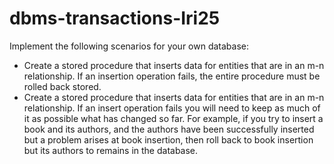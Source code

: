 # dbms-transactions-Iri25

Implement the following scenarios for your own database:

- Create a stored procedure that inserts data for entities that are in an m-n relationship.
If an insertion operation fails, the entire procedure must be rolled back stored.
- Create a stored procedure that inserts data for entities that are in an m-n relationship.
If an insert operation fails you will need to keep as much of it as possible what has changed so far. For example, if you try to insert a book and its authors, and the authors have been successfully inserted but a problem arises at book insertion, then roll back to book insertion but its authors to remains in the database. 
